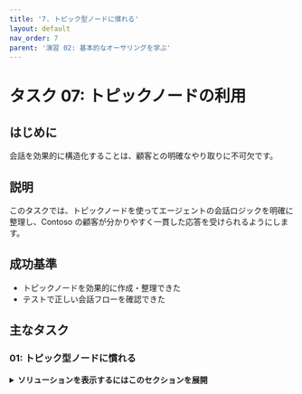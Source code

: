 ```yaml
---
title: '7. トピック型ノードに慣れる'
layout: default
nav_order: 7
parent: '演習 02: 基本的なオーサリングを学ぶ'
---
```


# タスク 07: トピックノードの利用

## はじめに

会話を効果的に構造化することは、顧客との明確なやり取りに不可欠です。

## 説明

このタスクでは、トピックノードを使ってエージェントの会話ロジックを明確に整理し、Contoso の顧客が分かりやすく一貫した応答を受けられるようにします。

## 成功基準

- トピックノードを効果的に作成・整理できた
- テストで正しい会話フローを確認できた

## 主なタスク

### 01: トピック型ノードに慣れる

<details markdown="block"> 
  <summary><strong>ソリューションを表示するにはこのセクションを展開</strong></summary> 

1. **Redirect** ノードの下で **+** を選択し、**Topic management** を選択してオプションを確認します。

	![a51bxxpf.jpg](../../media/a51bxxpf.jpg)

1. キャンバスの空白部分を選択してメニューを閉じます。


1. **Topic management** メニューには次のオプションがあります:

    - **他のトピックへ移動** - このノードには拡張フライアウトメニューがあり、移動先のトピックを選択できます。

> [!IMPORTANT]
> **ヒント**:  
>	- 大きなトピックを少数作るより、小さなトピックを多数作る方が管理しやすい場合が多いです。この方法はトリガーフレーズとトピックを明確に対応させやすく、トリガー精度も向上します。
>	- 大きなトピックは保守や更新が難しくなるため、可能な限りエージェントロジックを分割し、複数トピックで共有できる部分は再利用トピックとして切り出すのがおすすめです。
>	- トピックは必ずしもトリガーフレーズを持つ必要はありません。他トピックからリダイレクトし、変数情報を受け渡すこともできます。

    - **現在のトピックを終了** - このオプションを選択すると現在のトピックが終了します。通常は他トピックから呼び出された場合に使います。分岐条件でこのオプションを使うと、その分岐のトピック全体を終了できます。**すべてのトピックを終了** ノードと似た動作です。

    - **すべてのトピックを終了** - このノードはすべてのアクティブなトピックを終了します。次のユーザー発話は新しい会話として扱われ、最も適切なトピックがトリガーされます。
